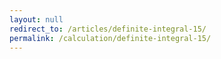 ```yaml
---
layout: null
redirect_to: /articles/definite-integral-15/
permalink: /calculation/definite-integral-15/
---
```


